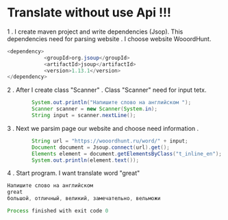 #  Translate without use Api !!!

1 . I create maven project and write dependencies (Jsop).
This dependencies need for parsing website . I choose
website WooordHunt.

```java
<dependency>
            <groupId>org.jsoup</groupId>
            <artifactId>jsoup</artifactId>
            <version>1.13.1</version>
</dependency>
```


2 . After I create class "Scanner" .
Class "Scanner" need for input tetx.
```java
        System.out.println("Напишите слово на английском ");
        Scanner scanner = new Scanner(System.in);
        String input = scanner.nextLine();
```


3 . Next we parsim page our website and choose need 
information .
```java
        String url = "https://wooordhunt.ru/word/" + input;
        Document document = Jsoup.connect(url).get();
        Elements element = document.getElementsByClass("t_inline_en");
        System.out.println(element.text());

```
4 . Start program. I want translate word "great"
```java
Напишите слово на английском 
great
большой, отличный, великий, замечательно, вельможи

Process finished with exit code 0
```
